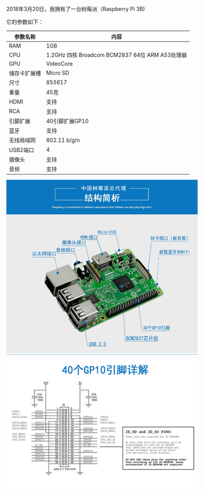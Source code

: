 2018年3月20日，我拥有了一台树莓派（Raspberry Pi 3B)

它的参数如下：

参数名称|内容
---|---
RAM|1GB
CPU|1.2GHz 四核 Broadcom BCM2837 64位 ARM A53处理器
GPU|VideoCore
储存卡扩展槽|Micro SD
尺寸|85*56*17
重量|45克
HDMI|支持
RCA|支持
引脚扩展|40引脚扩展GP10
蓝牙|支持
无线局域网|802.11 b/g/n
USB2端口|4
摄像头|支持
音频|支持

![image](../../res/img/Raspberry-Construct.jpg)
![image](../../res/img/Raspberry-GP10.jpg)